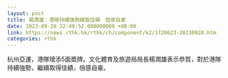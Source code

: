 ```yaml
---
layout: post
title: 楊潤雄：港隊持續強勢續取佳績　倍感自豪
date: 2023-09-28 22:49:52.000000000 +08:00
link: https://news.rthk.hk/rthk/ch/component/k2/1720623-20230928.htm
categories: rthk
---
```


杭州亞運，港隊增添5面奬牌。文化體育及旅遊局局長楊潤雄表示恭賀，對於港隊持續強勢，繼續取得佳績，倍感自豪。

